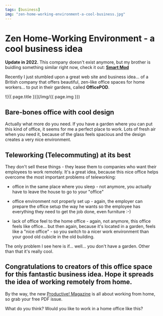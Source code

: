 ```yaml
---
tags: [business]
img: "zen-home-working-environment-a-cool-business.jpg"
---
```


# Zen Home-Working Environment - a cool business idea


**Update in 2022.** This company doesn't exist anymore, but my brother is buidling something similar right now, check it out: **[Smart Mod](https://smart-mod.co.uk/)**

Recently I just stumbled upon a great web site and business idea... of a British company that offers beautiful, zen-like office spaces for home workers... to put in their gardens, called **OfficePOD**.

<!--More-->

![{{ page.title }}](/img/{{ page.img }})

## Bare-bones office with cool design

Actually what more do you need. If you have a garden where you can put this kind of office, it seems for me a perfect place to work. Lots of fresh air when you need it, because of the glass feels spacious and the design creates a very nice environment.

## Teleworking (Telecommuting) at its best

They don't sell these things - they lease them to companies who want their employees to work remotely. It's a great idea, because this nice office helps overcome the most important problems of teleworking:

- office in the same place where you sleep - not anymore, you actually have to leave the house to go to your "office"

- office environment not properly set up - again, the employer can prepare the office setup the way he wants so the employee has everything they need to get the job done, even furniture :-)

- lack of office feel to the home office - again, not anymore, this office feels like office... but then again, because it's located in a garden, feels like a "nice office" - so you switch to a nicer work environment than your good old cubicle in the old building.

The only problem I see here is if... well... you don't have a garden. Other than that it's really cool.

## Congratulations to creators of this office space for this fantastic business idea. Hope it spreads the idea of working remotely from home.

By the way, the new [Productive! Magazine](/magazine/) is all about working from home, so grab your free PDF issue.

What do you think? Would you like to work in a home office like this?




[n]: https://michael.gratis/nozbe